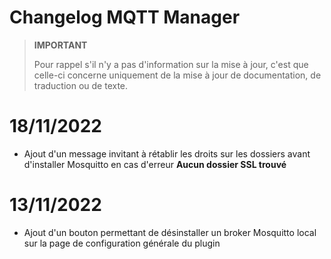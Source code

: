 # Changelog MQTT Manager

>**IMPORTANT**
>
>Pour rappel s'il n'y a pas d'information sur la mise à jour, c'est que celle-ci concerne uniquement de la mise à jour de documentation, de traduction ou de texte.

# 18/11/2022

- Ajout d'un message invitant à rétablir les droits sur les dossiers avant d'installer Mosquitto en cas d'erreur **Aucun dossier SSL trouvé**

# 13/11/2022

- Ajout d'un bouton permettant de désinstaller un broker Mosquitto local sur la page de configuration générale du plugin
